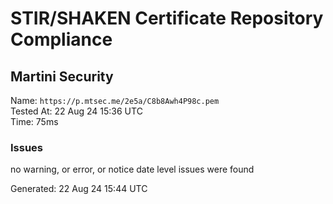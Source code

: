 # STIR/SHAKEN Certificate Repository Compliance

## Martini Security

Name: `https://p.mtsec.me/2e5a/C8b8Awh4P98c.pem`\
Tested At: 22 Aug 24 15:36 UTC\
Time: 75ms

### Issues

no warning, or error, or notice date level issues were found

Generated: 22 Aug 24 15:44 UTC